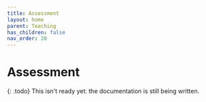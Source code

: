 ```yaml
---
title: Assessment
layout: home
parent: Teaching
has_children: false
nav_order: 20
---
```




# Assessment

{: .todo}
This isn't ready yet: the documentation is still being written.